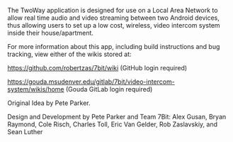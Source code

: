 The TwoWay application is designed for use on a Local Area Network to allow real time audio and video streaming between two Android devices, thus allowing users to set up a low cost, wireless, video intercom system inside their house/apartment.

For more information about this app, including build instructions and bug tracking, view either of the wikis stored at:

https://github.com/robertzas/7bit/wiki
(GitHub login required)

https://gouda.msudenver.edu/gitlab/7bit/video-intercom-system/wikis/home
(Gouda GitLab login required)

Original Idea by Pete Parker.

Design and Development by Pete Parker and Team 7Bit: Alex Gusan, Bryan Raymond, Cole Risch, Charles Toll, Eric Van Gelder, Rob Zaslavskiy, and Sean Luther
